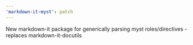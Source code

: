 ```yaml
---
'markdown-it-myst': patch
---
```


New markdown-it package for generically parsing myst roles/directives - replaces markdown-it-docutils

